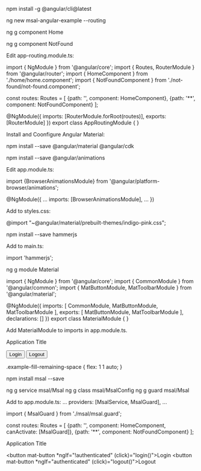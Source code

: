 npm install -g @angular/cli@latest

ng new msal-angular-example --routing

ng g component Home

ng g component NotFound

Edit app-routing.module.ts:

import { NgModule } from '@angular/core';
import { Routes, RouterModule } from '@angular/router';
import { HomeComponent } from './home/home.component';
import { NotFoundComponent } from './not-found/not-found.component';

const routes: Routes = [
  {path: '', component: HomeComponent},
  {path: '**', component: NotFoundComponent}
];

@NgModule({
  imports: [RouterModule.forRoot(routes)],
  exports: [RouterModule]
})
export class AppRoutingModule { }

Install and Coonfigure Angular Material:

npm install --save @angular/material @angular/cdk

npm install --save @angular/animations

Edit app.module.ts:

import {BrowserAnimationsModule} from '@angular/platform-browser/animations';

@NgModule({
  ...
  imports: [BrowserAnimationsModule],
  ...
})

Add to styles.css:

@import "~@angular/material/prebuilt-themes/indigo-pink.css";



npm install --save hammerjs

Add to main.ts:

import 'hammerjs';

ng g module Material

import { NgModule } from '@angular/core';
import { CommonModule } from '@angular/common';
import { MatButtonModule, MatToolbarModule } from '@angular/material';

@NgModule({
  imports: [
    CommonModule,
    MatButtonModule,
    MatToolbarModule
  ],
  exports: [
    MatButtonModule,
    MatToolbarModule
  ],
  declarations: []
})
export class MaterialModule { }

Add MaterialModule to imports in app.module.ts.

<mat-toolbar color="primary">
  <span>Application Title</span>

  <!-- This fills the remaining space of the current row -->
  <span class="example-fill-remaining-space"></span>

  <button mat-button>Login</button>
  <button mat-button>Logout</button>
</mat-toolbar>
<router-outlet></router-outlet>

.example-fill-remaining-space {
  flex: 1 1 auto;
}


npm install msal --save

ng g service msal/Msal
ng g class msal/MsalConfig
ng g guard msal/Msal

Add to app.module.ts:
...
  providers: [MsalService, MsalGuard],
...

import { MsalGuard } from './msal/msal.guard';

const routes: Routes = [
  {path: '', component: HomeComponent, canActivate: [MsalGuard]},
  {path: '**', component: NotFoundComponent}
];

<mat-toolbar color="primary">
  <span>Application Title</span>

  <!-- This fills the remaining space of the current row -->
  <span class="example-fill-remaining-space"></span>

  <button mat-button *ngIf="!authenticated" (click)="login()">Login</button>
  <button mat-button *ngIf="authenticated" (click)="logout()">Logout</button>
</mat-toolbar>
<router-outlet></router-outlet>


